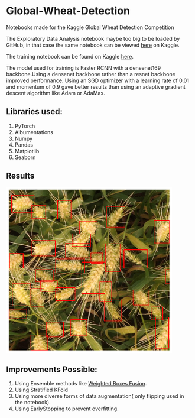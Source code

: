 # Global-Wheat-Detection
<p>Notebooks made for the Kaggle Global Wheat Detection Competition</p>
<p>The Exploratory Data Analysis notebook maybe too big to be loaded by GitHub, in that case the same notebook can be viewed <a href = "https://www.kaggle.com/daenys2000/global-wheat-detection-eda"> here</a> on Kaggle.</p>
<p>The training notebook can be found on Kaggle <a href = "https://www.kaggle.com/daenys2000/fasterrcnn-pytorch">here</a>.</p>
<p>The model used for training is Faster RCNN with a densenet169 backbone.Using a densenet backbone rather than a resnet backbone improved performance. Using an SGD optimizer with a learning rate of 0.01 and momentum of 0.9 gave better results than using an adaptive gradient descent algorithm like Adam or AdaMax.</p>

## Libraries used:
1. PyTorch
2. Albumentations
3. Numpy
4. Pandas
5. Matplotlib
3. Seaborn

## Results
<img src='wheat.png'></img>

## Improvements Possible:
1. Using Ensemble methods like <a href = "https://arxiv.org/abs/1910.13302">Weighted Boxes Fusion</a>.
2. Using Stratified KFold
3. Using more diverse forms of data augmentation( only flipping used in the notebook).
4. Using EarlyStopping to prevent overfitting.

